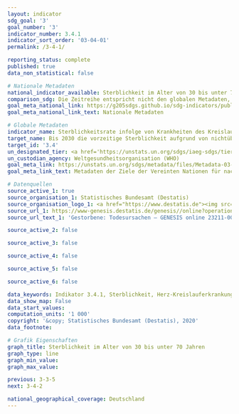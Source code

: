 ```yaml
---
layout: indicator
sdg_goal: '3'
goal_number: '3'
indicator_number: 3.4.1
indicator_sort_order: '03-04-01'
permalink: /3-4-1/

reporting_status: complete
published: true
data_non_statistical: false

# Nationale Metadaten
national_indicator_available: Sterblichkeit im Alter von 30 bis unter 70 Jahren
comparison_sdg: Die Zeitreihe entspricht nicht den globalen Metadaten, sondern bietet zusätzliche Informationen.
goal_meta_national_link: https://g205sdgs.github.io/sdg-indicators/public/MetaDe/3.4.1.pdf
goal_meta_national_link_text: Nationale Metadaten

# Globale Metadaten
indicator_name: Sterblichkeitsrate infolge von Krankheiten des Kreislaufsystems, bösartigen Neubildungen, Diabetes mellitus oder chronischen Atemwegserkrankungen
target_name: Bis 2030 die vorzeitige Sterblichkeit aufgrund von nichtübertragbaren Krankheiten durch Prävention und Behandlung um ein Drittel senken und die psychische Gesundheit und das Wohlergehen fördern
target_id: '3.4'
un_designated_tier: <a href='https://unstats.un.org/sdgs/iaeg-sdgs/tier-classification/' title='Klicken Sie hier um weitere Informationen zur UN-Tier-Klassifikation zu erhalten.'>Tier I</a>
un_custodian_agency: Weltgesundheitsorganisation (WHO)
goal_meta_link: https://unstats.un.org/sdgs/metadata/files/Metadata-03-04-01.pdf
goal_meta_link_text: Metadaten der Ziele der Vereinten Nationen für nachhaltige Entwicklung

# Datenquellen
source_active_1: true
source_organisation_1: Statistisches Bundesamt (Destatis)
source_organisation_logo_1: <a href="https://www.destatis.de"><img src="https://g205sdgs.github.io/sdg-indicators/public/OrgImgDe/destatis.png" alt="Logo destatis" style="height:60px; width:148px"/></a>
source_url_1: https://www-genesis.destatis.de/genesis//online?operation=table&code=23211-0001&bypass=true&language=de
source_url_text_1: 'Gestorbene: Todesursachen – GENESIS online 23211-0001'

source_active_2: false

source_active_3: false

source_active_4: false

source_active_5: false

source_active_6: false

data_keywords: Indikator 3.4.1, Sterblichkeit, Herz-Kreislauferkrankungen, bösartigen Neubildungen, Krebs,  Diabetes mellitus, chronischen Atemwegserkrankungen, Weltgesundheitsorganisation (WHO)
data_show_map: False
data_start_values: 
computation_units: '1 000'
copyright: '&copy; Statistisches Bundesamt (Destatis), 2020'
data_footnote: 

# Grafik Eigenschaften
graph_title: Sterblichkeit im Alter von 30 bis unter 70 Jahren
graph_type: line
graph_min_value: 
graph_max_value: 

previous: 3-3-5
next: 3-4-2

national_geographical_coverage: Deutschland
---
```


<span></span>